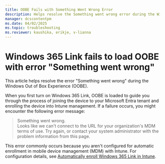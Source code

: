 ```yaml
---
title: OOBE Fails with Something Went Wrong Error
description: Helps resolve the Something went wrong error during the Windows Out of Box Experience (OOBE).
manager: dcscontentpm
ms.date: 04/02/2025
ms.topic: troubleshooting
ms.reviewer: kaushika, erikje, v-lianna
---
```

# Windows 365 Link fails to load OOBE with error "Something went wrong"

This article helps resolve the error "Something went wrong" during the Windows Out of Box Experience (OOBE).

When you first turn on Windows 365 Link, OOBE is loaded to guide you through the process of joining the device to your Microsoft Entra tenant and enrolling the device into Intune management. If a failure occurs, you might encounter the following error message:

> Something went wrong.  
Looks like we can't connect to the URL for your organization's MDM terms of use. Try again, or contact your system administrator with the problem information from this page.

This error commonly occurs because you aren't configured for automatic enrollment in mobile device management (MDM) with Intune. For configuration details, see [Automatically enroll Windows 365 Link in Intune](/windows-365/link/intune-automatic-enrollment).

